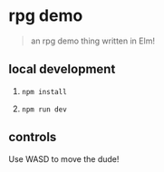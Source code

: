 # rpg demo
> an rpg demo thing written in Elm!

## local development

1. `npm install`

1. `npm run dev`

## controls

Use WASD to move the dude!